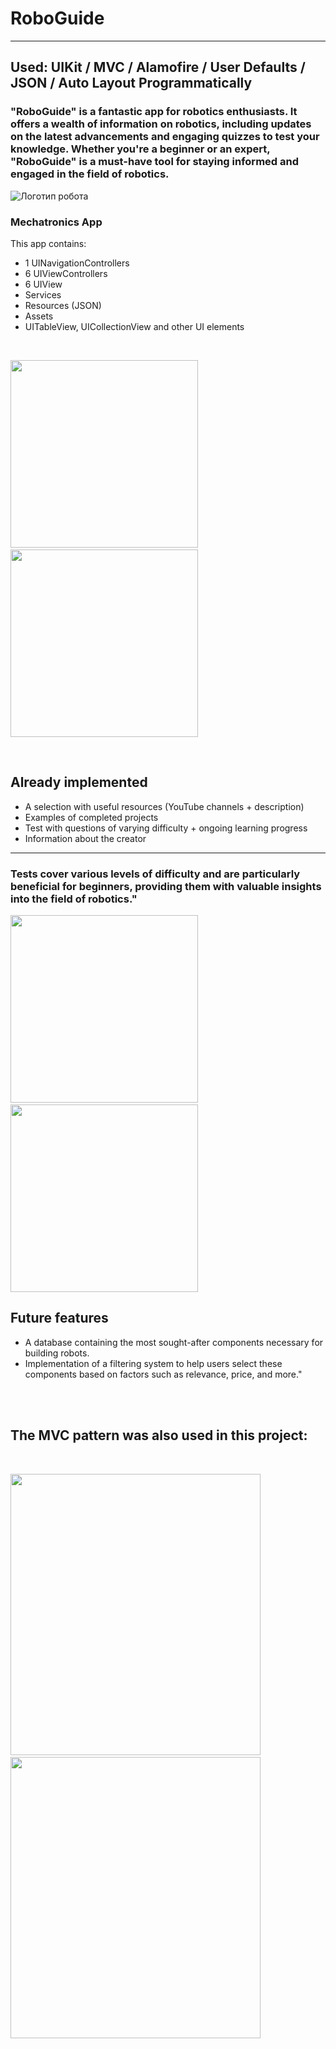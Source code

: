 # RoboGuide
---
## Used: UIKit / MVC / Alamofire  / User Defaults / JSON / Auto Layout Programmatically


### "RoboGuide" is a fantastic app for robotics enthusiasts. It offers a wealth of information on robotics, including updates on the latest advancements and engaging quizzes to test your knowledge. Whether you're a beginner or an expert, "RoboGuide" is a must-have tool for staying informed and engaged in the field of robotics.

![Логотип робота](https://github.com/vortep7/RoboGuide-ios-app/raw/main/ImageApp/roboLogo.png)

### Mechatronics App

This app contains:

* 1 UINavigationControllers
* 6 UIViewControllers
* 6 UIView
* Services
* Resources (JSON)
* Assets 
* UITableView, UICollectionView and other UI elements

<br>

<p float="left">
  <img src="https://github.com/vortep7/RoboGuide-ios-app/raw/main/ImageApp/menuScreen.jpg" width="300" />
  &nbsp;&nbsp;&nbsp;&nbsp;&nbsp;
  <img src="https://github.com/vortep7/RoboGuide-ios-app/raw/main/ImageApp/referenceScreen.jpg" width="300" /> 
</p>


<br>

## Already implemented
* A selection with useful resources (YouTube channels + description)
* Examples of completed projects
* Test with questions of varying difficulty + ongoing learning progress
* Information about the creator

---

### Tests cover various levels of difficulty and are particularly beneficial for beginners, providing them with valuable insights into the field of robotics."

<p float="left">
  <img src="https://github.com/vortep7/RoboGuide-ios-app/raw/main/ImageApp/testFirstScreen.jpg" width="300" />
  &nbsp;&nbsp;&nbsp;&nbsp;&nbsp;
  <img src="https://github.com/vortep7/RoboGuide-ios-app/raw/main/ImageApp/testSecondScreen.jpg" width="300" /> 
</p>


## Future features

* A database containing the most sought-after components necessary for building robots.
* Implementation of a filtering system to help users select these components based on factors such as relevance, price, and more."


<br>



<br>

## The MVC pattern was also used in this project:

<br>

<img src="https://github.com/vortep7/RoboGuide-ios-app/raw/main/ImageApp/viewScreen.png" width="400" height="450"> &nbsp;&nbsp;&nbsp;&nbsp;&nbsp;&nbsp;&nbsp; <img src="https://github.com/vortep7/RoboGuide-ios-app/raw/main/ImageApp/controllerScreen.png" width="400" height="450">




<br>
